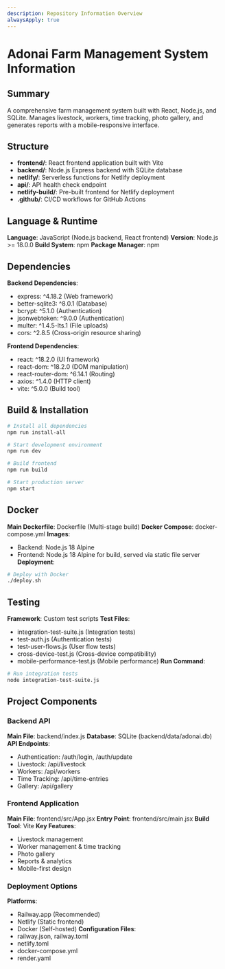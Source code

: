 ```yaml
---
description: Repository Information Overview
alwaysApply: true
---
```


# Adonai Farm Management System Information

## Summary
A comprehensive farm management system built with React, Node.js, and SQLite. Manages livestock, workers, time tracking, photo gallery, and generates reports with a mobile-responsive interface.

## Structure
- **frontend/**: React frontend application built with Vite
- **backend/**: Node.js Express backend with SQLite database
- **netlify/**: Serverless functions for Netlify deployment
- **api/**: API health check endpoint
- **netlify-build/**: Pre-built frontend for Netlify deployment
- **.github/**: CI/CD workflows for GitHub Actions

## Language & Runtime
**Language**: JavaScript (Node.js backend, React frontend)
**Version**: Node.js >= 18.0.0
**Build System**: npm
**Package Manager**: npm

## Dependencies
**Backend Dependencies**:
- express: ^4.18.2 (Web framework)
- better-sqlite3: ^8.0.1 (Database)
- bcrypt: ^5.1.0 (Authentication)
- jsonwebtoken: ^9.0.0 (Authentication)
- multer: ^1.4.5-lts.1 (File uploads)
- cors: ^2.8.5 (Cross-origin resource sharing)

**Frontend Dependencies**:
- react: ^18.2.0 (UI framework)
- react-dom: ^18.2.0 (DOM manipulation)
- react-router-dom: ^6.14.1 (Routing)
- axios: ^1.4.0 (HTTP client)
- vite: ^5.0.0 (Build tool)

## Build & Installation
```bash
# Install all dependencies
npm run install-all

# Start development environment
npm run dev

# Build frontend
npm run build

# Start production server
npm start
```

## Docker
**Main Dockerfile**: Dockerfile (Multi-stage build)
**Docker Compose**: docker-compose.yml
**Images**:
- Backend: Node.js 18 Alpine
- Frontend: Node.js 18 Alpine for build, served via static file server
**Deployment**:
```bash
# Deploy with Docker
./deploy.sh
```

## Testing
**Framework**: Custom test scripts
**Test Files**:
- integration-test-suite.js (Integration tests)
- test-auth.js (Authentication tests)
- test-user-flows.js (User flow tests)
- cross-device-test.js (Cross-device compatibility)
- mobile-performance-test.js (Mobile performance)
**Run Command**:
```bash
# Run integration tests
node integration-test-suite.js
```

## Project Components

### Backend API
**Main File**: backend/index.js
**Database**: SQLite (backend/data/adonai.db)
**API Endpoints**:
- Authentication: /auth/login, /auth/update
- Livestock: /api/livestock
- Workers: /api/workers
- Time Tracking: /api/time-entries
- Gallery: /api/gallery

### Frontend Application
**Main File**: frontend/src/App.jsx
**Entry Point**: frontend/src/main.jsx
**Build Tool**: Vite
**Key Features**:
- Livestock management
- Worker management & time tracking
- Photo gallery
- Reports & analytics
- Mobile-first design

### Deployment Options
**Platforms**:
- Railway.app (Recommended)
- Netlify (Static frontend)
- Docker (Self-hosted)
**Configuration Files**:
- railway.json, railway.toml
- netlify.toml
- docker-compose.yml
- render.yaml